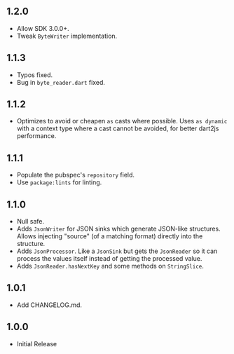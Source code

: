 ## 1.2.0

- Allow SDK 3.0.0+.
- Tweak `ByteWriter` implementation.

## 1.1.3

- Typos fixed.
- Bug in `byte_reader.dart` fixed.

## 1.1.2

- Optimizes to avoid or cheapen `as` casts where possible.
  Uses `as dynamic` with a context type where a cast cannot be avoided,
  for better dart2js performance.

## 1.1.1

- Populate the pubspec's `repository` field.
- Use `package:lints` for linting.
## 1.1.0

- Null safe.
- Adds `JsonWriter` for JSON sinks which generate JSON-like structures.
  Allows injecting "source" (of a matching format) directly into the structure.
- Adds `JsonProcessor`. Like a `JsonSink` but gets the `JsonReader` so it can
  process the values itself instead of getting the processed value.
- Adds `JsonReader.hasNextKey` and some methods on `StringSlice`.

## 1.0.1

- Add CHANGELOG.md.

## 1.0.0

- Initial Release
